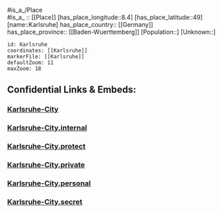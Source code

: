 ﻿---
location: [49,8.4] 
mapzoom: [7,12] 
mapmarker: city 
type: City
tags:
- geo/City


SpocWebEntityId: 31320
isDeleted: false
confidential: public

---
#is_a_/Place  
#is_a_ :: [[Place]] 
[has_place_longitude::8.4] 
[has_place_latitude::49] 
[name::Karlsruhe] 
has_place_country:: [[Germany]]  
has_place_province:: [[Baden-Wuerttemberg]] 
[Population::] 
[Unknown::] 


```leaflet
id: Karlsruhe
coordinates: [[Karlsruhe]] 
markerFile: [[Karlsruhe]] 
defaultZoom: 11 
maxZoom: 18
```


## Confidential Links & Embeds: 

### [Karlsruhe-City](/_public/Earth/Continent/Europe/Europe~Central/Germany/Germany~West/Baden-Wuerttemberg/counties~BW/Karlsruhe/cities~Karlsruhe/Karlsruhe-City.md) 

### [Karlsruhe-City.internal](/_internal/Earth/Continent/Europe/Europe~Central/Germany/Germany~West/Baden-Wuerttemberg/counties~BW/Karlsruhe/cities~Karlsruhe/Karlsruhe-City.internal.md) 

### [Karlsruhe-City.protect](/_protect/Earth/Continent/Europe/Europe~Central/Germany/Germany~West/Baden-Wuerttemberg/counties~BW/Karlsruhe/cities~Karlsruhe/Karlsruhe-City.protect.md) 

### [Karlsruhe-City.private](/_private/Earth/Continent/Europe/Europe~Central/Germany/Germany~West/Baden-Wuerttemberg/counties~BW/Karlsruhe/cities~Karlsruhe/Karlsruhe-City.private.md) 

### [Karlsruhe-City.personal](/_personal/Earth/Continent/Europe/Europe~Central/Germany/Germany~West/Baden-Wuerttemberg/counties~BW/Karlsruhe/cities~Karlsruhe/Karlsruhe-City.personal.md) 

### [Karlsruhe-City.secret](/_secret/Earth/Continent/Europe/Europe~Central/Germany/Germany~West/Baden-Wuerttemberg/counties~BW/Karlsruhe/cities~Karlsruhe/Karlsruhe-City.secret.md) 
